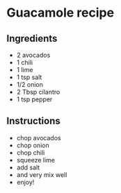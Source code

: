 # Guacamole recipe


## Ingredients

- 2 avocados
- 1 chili
- 1 lime
- 1 tsp salt
- 1/2 onion
- 2 Tbsp cilantro
- 1 tsp pepper


## Instructions

- chop avocados
- chop onion
- chop chili
- squeeze lime
- add salt
- and very mix well
- enjoy!
